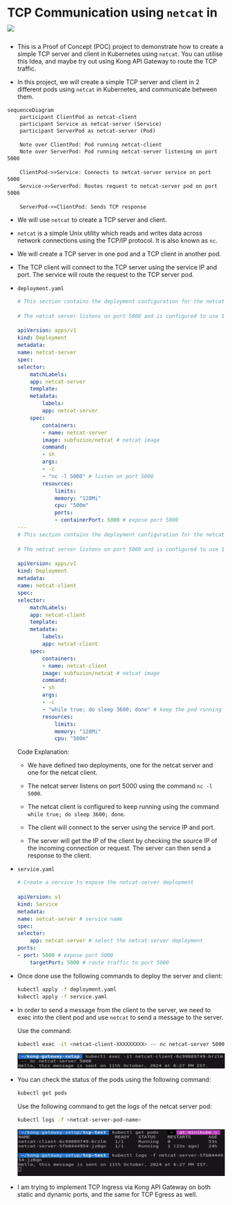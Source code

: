 # TCP Communication using `netcat` in ![](https://img.shields.io/badge/kubernetes-0A66C2?style=for-the-badge&logo=kubernetes&logoColor=white)

- This is a Proof of Concept (POC) project to demonstrate how to create a simple TCP server and client in Kubernetes using `netcat`. You can utilise this Idea, and maybe try out using Kong API Gateway to route the TCP traffic.

- In this project, we will create a simple TCP server and client in 2 different pods using `netcat` in Kubernetes, and communicate between them.

```mermaid
sequenceDiagram
    participant ClientPod as netcat-client
    participant Service as netcat-server (Service)
    participant ServerPod as netcat-server (Pod)

    Note over ClientPod: Pod running netcat-client
    Note over ServerPod: Pod running netcat-server listening on port 5000

    ClientPod->>Service: Connects to netcat-server service on port 5000
    Service->>ServerPod: Routes request to netcat-server pod on port 5000

    ServerPod->>ClientPod: Sends TCP response
```

- We will use `netcat` to create a TCP server and client.

- `netcat` is a simple Unix utility which reads and writes data across network connections using the TCP/IP protocol. It is also known as `nc`.

- We will create a TCP server in one pod and a TCP client in another pod.

- The TCP client will connect to the TCP server using the service IP and port. The service will route the request to the TCP server pod.

- `deployment.yaml`

    ```yaml
    # This section contains the deployment configuration for the netcat server.

    # The netcat server listens on port 5000 and is configured to use 128Mi of memory and 500m of CPU.

    apiVersion: apps/v1
    kind: Deployment
    metadata:
    name: netcat-server
    spec:
    selector:
        matchLabels:
        app: netcat-server
        template:
        metadata:
            labels:
            app: netcat-server
        spec:
            containers:
            - name: netcat-server
            image: subfuzion/netcat # netcat image
            command:
            - sh
            args:
            - -c
            - "nc -l 5000" # listen on port 5000
            resources:
                limits:
                memory: "128Mi"
                cpu: "500m"
                ports:
                - containerPort: 5000 # expose port 5000
    ---
    # This section contains the deployment configuration for the netcat client.

    # The netcat server listens on port 5000 and is configured to use 128Mi of memory and 500m of CPU.

    apiVersion: apps/v1
    kind: Deployment
    metadata:
    name: netcat-client
    spec:
    selector:
        matchLabels:
        app: netcat-client
        template:
        metadata:
            labels:
            app: netcat-client
        spec:
            containers:
            - name: netcat-client
            image: subfuzion/netcat # netcat image
            command:
            - sh
            args:
            - -c
            - "while true; do sleep 3600; done" # keep the pod running
            resources:
                limits:
                memory: "128Mi"
                cpu: "500m"
    ```

  Code Explanation:

  - We have defined two deployments, one for the netcat server and one for the netcat client.

  - The netcat server listens on port 5000 using the command `nc -l 5000`.

  - The netcat client is configured to keep running using the command `while true; do sleep 3600; done`.

  - The client will connect to the server using the service IP and port.

  - The server will get the IP of the client by checking the source IP of the incoming connection or request. The server can then send a response to the client.

- `service.yaml`

    ```yaml
    # Create a service to expose the netcat-server deployment

    apiVersion: v1
    kind: Service
    metadata:
    name: netcat-server # service name
    spec:
    selector:
        app: netcat-server # select the netcat-server deployment
    ports:
    - port: 5000 # expose port 5000
        targetPort: 5000 # route traffic to port 5000
    ```

- Once done use the following commands to deploy the server and client:

    ```bash
    kubectl apply -f deployment.yaml
    kubectl apply -f service.yaml
    ```

- In order to send a message from the client to the server, we need to exec into the client pod and use `netcat` to send a message to the server.

  Use the command:

  ```bash
  kubectl exec -it <netcat-client-XXXXXXXXX> -- nc netcat-server 5000
  ```

  ![](../../imgs/image%202.png)

- You can check the status of the pods using the following command:

    ```bash
    kubectl get pods
    ```

  Use the following command to get the logs of the netcat server pod:

    ```bash
    kubectl logs -f <netcat-server-pod-name>
    ```

  ![](../../imgs/image%201.png)

- I am trying to implement TCP Ingress via Kong API Gateway on both static and dynamic ports, and the same for TCP Egress as well.
